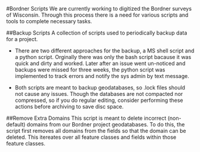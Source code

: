 #Bordner Scripts
We are currently working to digitized the Bordner surveys of Wisconsin. Through this process there is a need for various scripts and tools to complete necessary tasks.

##Backup Scripts
A collection of scripts used to periodically backup data for a project.

- There are two different approaches for the backup, a MS shell script and a python script. Orginally there was only the bash script bacause it was quick and dirty and worked. Later after an issue went un-noticed and backups were missed for three weeks, the python script was implemented to track errors and notify the sys admin by text message.

- Both scripts are meant to backup geodatabases, so .lock files should not cause any issues. Though the databases are not compacted nor compressed, so if you do regular editing, consider performing these actions before archiving to save disc space.

##Remove Extra Domains
This script is meant to delete incorrect (non-default) domains from our Bordner project geodatabases. To do this, the script first removes all domains from the fields so that the domain can be deleted. This itereates over all feature classes and fields within those feature classes.
